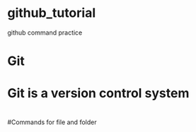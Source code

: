 # github_tutorial
github command practice

# Git
# Git is a version control system
#
#Commands for file and folder